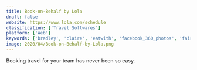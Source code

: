 ```yaml
---
title: Book-on-Behalf by Lola
draft: false 
website: https://www.lola.com/schedule
classification: ['Travel Softwares']
platform: ['Web']
keywords: ['bradley', 'claire', 'eatwith', 'facebook_360_photos', 'fairtrip', 'flymble_live', 'hopper_hotels', 'mapmytrip_by_tripscout', 'mapify', 'mytravelnerd', 'pana', 'roadtrippers', 'snapcity', 'startup_retreats', 'taylor', 'the_trip_tribe', 'travelbuddy', 'wanderprep', 'dropdrop']
image: 2020/04/Book-on-Behalf-by-Lola.png
---
```

Booking travel for your team has never been so easy.